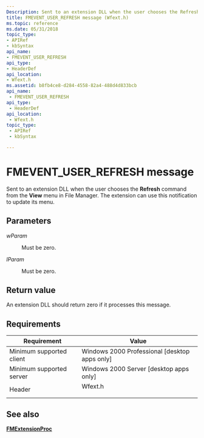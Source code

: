 ```yaml
---
Description: Sent to an extension DLL when the user chooses the Refresh command from the View menu in File Manager. The extension can use this notification to update its menu.
title: FMEVENT_USER_REFRESH message (Wfext.h)
ms.topic: reference
ms.date: 05/31/2018
topic_type: 
- APIRef
- kbSyntax
api_name: 
- FMEVENT_USER_REFRESH
api_type: 
- HeaderDef
api_location: 
- Wfext.h
ms.assetid: b8fb4ce8-d284-4558-82a4-488d4d833bcb
api_name: 
 - FMEVENT_USER_REFRESH
api_type: 
 - HeaderDef
api_location: 
 - Wfext.h
topic_type: 
 - APIRef
 - kbSyntax

---
```


# FMEVENT\_USER\_REFRESH message

Sent to an extension DLL when the user chooses the **Refresh** command from the **View** menu in File Manager. The extension can use this notification to update its menu.

## Parameters

<dl> <dt>

*wParam* 
</dt> <dd>Must be zero.</dd> <dt>

*lParam* 
</dt> <dd>Must be zero.</dd> </dl>

## Return value

An extension DLL should return zero if it processes this message.

## Requirements



| Requirement | Value |
|-------------------------------------|------------------------------------------------------------------------------------|
| Minimum supported client<br/> | Windows 2000 Professional \[desktop apps only\]<br/>                         |
| Minimum supported server<br/> | Windows 2000 Server \[desktop apps only\]<br/>                               |
| Header<br/>                   | <dl> <dt>Wfext.h</dt> </dl> |



## See also

<dl> <dt>

[**FMExtensionProc**](fmextensionproc.md)
</dt> </dl>

 

 




